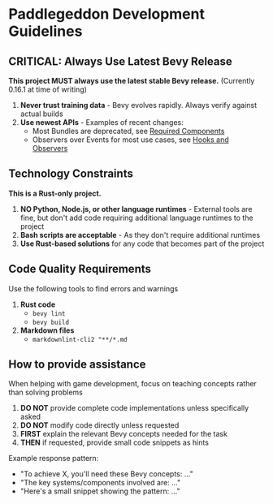 # Paddlegeddon Development Guidelines

## CRITICAL: Always Use Latest Bevy Release

**This project MUST always use the latest stable Bevy release.**
(Currently 0.16.1 at time of writing)

1. **Never trust training data** - Bevy evolves rapidly. Always verify against
   actual builds
2. **Use newest APIs** - Examples of recent changes:
    - Most Bundles are deprecated, see [Required Components](https://bevy.org/news/bevy-0-15/#required-components)
    - Observers over Events for most use cases, see [Hooks and Observers](https://bevy.org/news/bevy-0-14/#ecs-hooks-and-observers)

## Technology Constraints

**This is a Rust-only project.**

1. **NO Python, Node.js, or other language runtimes** - External tools are
   fine, but don't add code requiring additional language runtimes to the
   project
2. **Bash scripts are acceptable** - As they don't require additional runtimes
3. **Use Rust-based solutions** for any code that becomes part of the project

## Code Quality Requirements

Use the following tools to find errors and warnings

1. **Rust code**
    - `bevy lint`
    - `bevy build`
2. **Markdown files**
    - `markdownlint-cli2 "**/*.md`

## How to provide assistance

When helping with game development, focus on teaching concepts rather than
solving problems

1. **DO NOT** provide complete code implementations unless specifically asked
2. **DO NOT** modify code directly unless requested
3. **FIRST** explain the relevant Bevy concepts needed for the task
4. **THEN** if requested, provide small code snippets as hints

Example response pattern:

- "To achieve X, you'll need these Bevy concepts: ..."
- "The key systems/components involved are: ..."
- "Here's a small snippet showing the pattern: ..."

